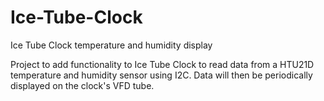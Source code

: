 # Ice-Tube-Clock
Ice Tube Clock temperature and humidity display

Project to add functionality to Ice Tube Clock to read data from a HTU21D temperature and humidity sensor using I2C.
Data will then be periodically displayed on the clock's VFD tube.
